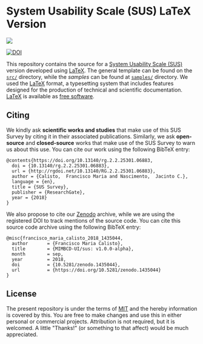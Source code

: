 # System Usability Scale (SUS) LaTeX Version

<img src="https://upload.wikimedia.org/wikipedia/commons/thumb/9/92/LaTeX_logo.svg/1599px-LaTeX_logo.svg.png">

[![DOI](https://zenodo.org/badge/129098656.svg)](https://zenodo.org/badge/latestdoi/129098656)

This repository contains the source for a [System Usability Scale (SUS)](https://en.wikipedia.org/wiki/System_usability_scale) version developed using [LaTeX](https://en.wikipedia.org/wiki/LaTeX). The general template can be found on the [`src/`](src/) directory, while the *samples* can be found at [`samples/`](samples/) directory. We used the [LaTeX](https://www.latex-project.org/) format, a typesetting system that includes features designed for the production of technical and scientific documentation. [LaTeX](https://www.latex-project.org/) is available as [free software](https://www.latex-project.org/lppl/).

## Citing

We kindly ask **scientific works and studies** that make use of this SUS Survey by citing it in their associated publications. Similarly, we ask **open-source** and **closed-source** works that make use of the SUS Survey to warn us about this use. You can cite our work using the following BibTeX entry:

```
@contents{https://doi.org/10.13140/rg.2.2.25301.06883,
  doi = {10.13140/rg.2.2.25301.06883},
  url = {http://rgdoi.net/10.13140/RG.2.2.25301.06883},
  author = {Calisto,  Francisco Maria and Nascimento,  Jacinto C.},
  language = {en},
  title = {SUS Survey},
  publisher = {ResearchGate},
  year = {2018}
}
```

We also propose to cite our [Zenodo](https://zenodo.org) archive, while we are using the registered DOI to track mentions of the source code. You can cite this source code archive using the following BibTeX entry:

```
@misc{francisco_maria_calisto_2018_1435044,
  author       = {Francisco Maria Calisto},
  title        = {MIMBCD-UI/sus: v1.0.0-alpha},
  month        = sep,
  year         = 2018,
  doi          = {10.5281/zenodo.1435044},
  url          = {https://doi.org/10.5281/zenodo.1435044}
}
```

## License

The present repository is under the terms of [MIT](LICENSE) and the hereby information is covered by this. You are free to make changes and use this in either personal or commercial projects. Attribution is not required, but it is welcomed. A little "Thanks!" (or something to that affect) would be much appreciated.

